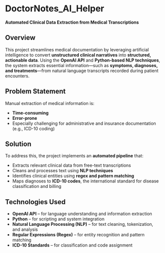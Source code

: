 # DoctorNotes_AI_Helper  
**Automated Clinical Data Extraction from Medical Transcriptions**

## Overview  
This project streamlines medical documentation by leveraging artificial intelligence to convert **unstructured clinical narratives** into **structured, actionable data**. Using the **OpenAI API** and **Python-based NLP techniques**, the system extracts essential information—such as **symptoms, diagnoses, and treatments**—from natural language transcripts recorded during patient encounters.

## Problem Statement  
Manual extraction of medical information is:
- **Time-consuming**
- **Error-prone**
- Especially challenging for administrative and insurance documentation (e.g., ICD-10 coding)

## Solution  
To address this, the project implements an **automated pipeline** that:
- Extracts relevant clinical data from free-text transcriptions
- Cleans and processes text using **NLP techniques**
- Identifies clinical entities using **regex and pattern matching**
- Maps diagnoses to **ICD-10 codes**, the international standard for disease classification and billing

## Technologies Used  
-  **OpenAI API** – for language understanding and information extraction  
-  **Python** – for scripting and system integration  
-  **Natural Language Processing (NLP)** – for text cleaning, tokenization, and analysis  
-  **Regular Expressions (Regex)** – for entity recognition and pattern matching  
-  **ICD-10 Standards** – for classification and code assignment
